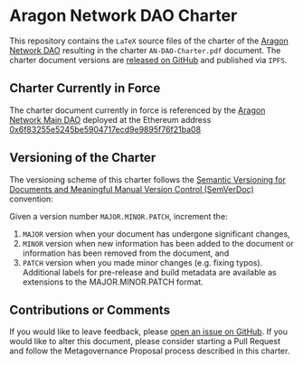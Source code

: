 # Aragon Network DAO Charter

This repository contains the `LaTeX` source files of the charter of the [Aragon Network DAO](https://andao.aragon.org/) resulting in the charter `AN-DAO-Charter.pdf` document. 
The charter document versions are [released on GitHub](https://github.com/Michael-A-Heuer/AN-DAO-Charter/releases)
and published via `IPFS`.


## Charter Currently in Force

The charter document currently in force is referenced by the
[Aragon Network Main DAO](https://govern.aragon.org/#/daos/an_main_dao/actions) deployed at the Ethereum address 
[0x6f83255e5245be5904717ecd9e9895f76f21ba08](https://etherscan.io/address/0x6f83255e5245be5904717ecd9e9895f76f21ba08)


## Versioning of the Charter

The versioning scheme of this charter follows the [Semantic Versioning for Documents and Meaningful Manual Version Control (SemVerDoc)](https://semverdoc.org/) convention:

Given a version number `MAJOR.MINOR.PATCH`, increment the:
1. `MAJOR` version when your document has undergone significant changes,
2. `MINOR` version when new information has been added to the document or information has been removed from the document, and
3. `PATCH` version when you made minor changes (e.g. fixing typos).
Additional labels for pre-release and build metadata are available as extensions to the MAJOR.MINOR.PATCH format.


## Contributions or Comments

If you would like to leave feedback, please [open an issue on GitHub](https://github.com/Michael-A-Heuer/AN-DAO-Charter/issues).
If you would like to alter this document, please consider starting a Pull Request and follow the Metagovernance Proposal process described in this charter.
